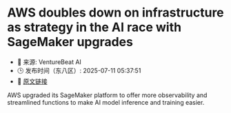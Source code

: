 # AWS doubles down on infrastructure as strategy in the AI race with SageMaker upgrades
- 📅 来源: VentureBeat AI
- 🕒 发布时间（东八区）: 2025-07-11 05:37:51
- 🔗 [原文链接](https://venturebeat.com/ai/aws-doubles-down-on-infrastructure-as-strategy-in-the-ai-race-with-sagemaker-upgrades/)

AWS upgraded its SageMaker platform to offer more observability and streamlined functions to make AI model inference and training easier.
